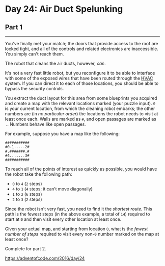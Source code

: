 # Day 24: Air Duct Spelunking
## Part 1
-----------------------------------

You've finally met your match; the doors that provide access to the roof are locked tight, and all of the controls and related electronics are inaccessible. You simply can't reach them.


The robot that cleans the air ducts, however, *can*.


It's not a very fast little robot, but you reconfigure it to be able to interface with some of the exposed wires that have been routed through the [HVAC](https://en.wikipedia.org/wiki/HVAC) system. If you can direct it to each of those locations, you should be able to bypass the security controls.


You extract the duct layout for this area from some blueprints you acquired and create a map with the relevant locations marked (your puzzle input). `0` is your current location, from which the cleaning robot embarks; the other numbers are (in *no particular order*) the locations the robot needs to visit at least once each. Walls are marked as `#`, and open passages are marked as `.`. Numbers behave like open passages.


For example, suppose you have a map like the following:



```
###########
#0.1.....2#
#.#######.#
#4.......3#
###########

```

To reach all of the points of interest as quickly as possible, you would have the robot take the following path:


* `0` to `4` (`2` steps)
* `4` to `1` (`4` steps; it can't move diagonally)
* `1` to `2` (`6` steps)
* `2` to `3` (`2` steps)


Since the robot isn't very fast, you need to find it the *shortest route*. This path is the fewest steps (in the above example, a total of `14`) required to start at `0` and then visit every other location at least once.


Given your actual map, and starting from location `0`, what is the *fewest number of steps* required to visit every non-`0` number marked on the map at least once?




Complete for part 2.

https://adventofcode.com/2016/day/24

